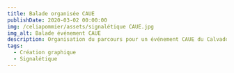```yaml
---
title: Balade organisée CAUE
publishDate: 2020-03-02 00:00:00
img: /celiapommier/assets/signalétique CAUE.jpg
img_alt: Balade événement CAUE
description: Organisation du parcours pour un événement CAUE du Calvados.
tags:
  - Création graphique
  - Signalétique
---
```

